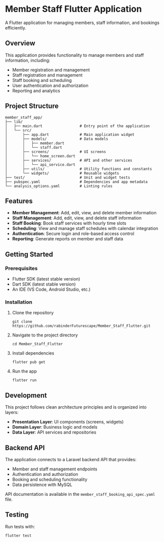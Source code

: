 # Member Staff Flutter Application

A Flutter application for managing members, staff information, and bookings efficiently.

## Overview
This application provides functionality to manage members and staff information, including:
- Member registration and management
- Staff registration and management
- Staff booking and scheduling
- User authentication and authorization
- Reporting and analytics

## Project Structure

```
member_staff_app/
├── lib/
│   ├── main.dart                 # Entry point of the application
│   └── src/
│       ├── app.dart              # Main application widget
│       ├── models/               # Data models
│       │   ├── member.dart
│       │   └── staff.dart
│       ├── screens/              # UI screens
│       │   └── home_screen.dart
│       ├── services/             # API and other services
│       │   └── api_service.dart
│       ├── utils/                # Utility functions and constants
│       └── widgets/              # Reusable widgets
├── test/                         # Unit and widget tests
├── pubspec.yaml                  # Dependencies and app metadata
└── analysis_options.yaml         # Linting rules
```

## Features

- **Member Management**: Add, edit, view, and delete member information
- **Staff Management**: Add, edit, view, and delete staff information
- **Staff Booking**: Book staff services with hourly time slots
- **Scheduling**: View and manage staff schedules with calendar integration
- **Authentication**: Secure login and role-based access control
- **Reporting**: Generate reports on member and staff data

## Getting Started

### Prerequisites

- Flutter SDK (latest stable version)
- Dart SDK (latest stable version)
- An IDE (VS Code, Android Studio, etc.)

### Installation

1. Clone the repository
   ```
   git clone https://github.com/rabinderFuturescape/Member_Staff_Flutter.git
   ```

2. Navigate to the project directory
   ```
   cd Member_Staff_Flutter
   ```

3. Install dependencies
   ```
   flutter pub get
   ```

4. Run the app
   ```
   flutter run
   ```

## Development

This project follows clean architecture principles and is organized into layers:

- **Presentation Layer**: UI components (screens, widgets)
- **Domain Layer**: Business logic and models
- **Data Layer**: API services and repositories

## Backend API

The application connects to a Laravel backend API that provides:

- Member and staff management endpoints
- Authentication and authorization
- Booking and scheduling functionality
- Data persistence with MySQL

API documentation is available in the `member_staff_booking_api_spec.yaml` file.

## Testing

Run tests with:
```
flutter test
```
